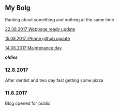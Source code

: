 ## My Bolg

Ranting about something and nothing at the same time

[22.08.2017 Webpage ready update](22082017)

[15.08.2017 iPhone github update](15082017)

[14.08.2017 Maintenance day](14082017)



___________oldies___________

### 12.8.2017

After dentist and two day fast getting some pizza

### 11.8.2017

Blog opened for public
